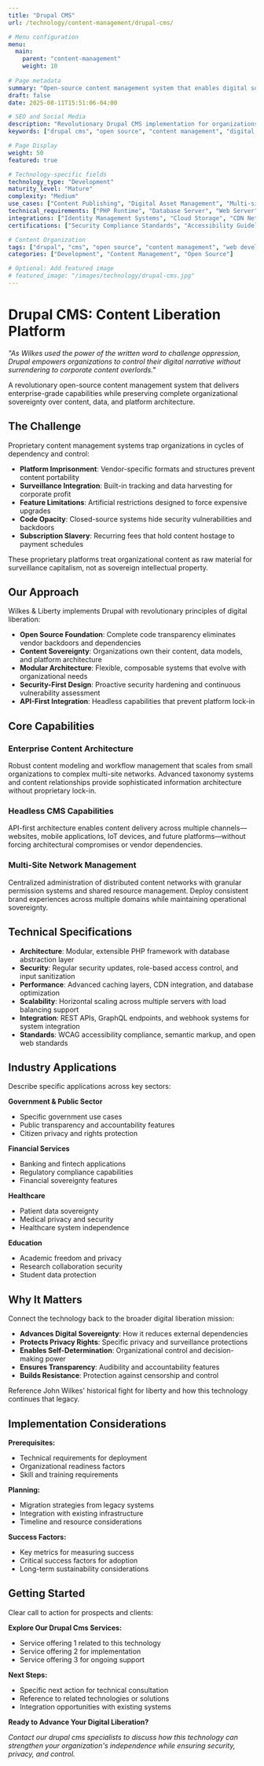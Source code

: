 ```yaml
---
title: "Drupal CMS"
url: /technology/content-management/drupal-cms/

# Menu configuration
menu:
  main:
    parent: "content-management"
    weight: 10
    
# Page metadata
summary: "Open-source content management system that enables digital sovereignty with complete control over content, data, and platform architecture."
draft: false
date: 2025-08-11T15:51:06-04:00

# SEO and Social Media
description: "Revolutionary Drupal CMS implementation for organizations seeking content sovereignty, platform independence, and freedom from proprietary content management restrictions."
keywords: ["drupal cms", "open source", "content management", "digital sovereignty", "platform independence", "content liberation"]

# Page Display
weight: 50
featured: true

# Technology-specific fields
technology_type: "Development"
maturity_level: "Mature"
complexity: "Medium"
use_cases: ["Content Publishing", "Digital Asset Management", "Multi-site Networks", "API-First Architecture", "Headless CMS"]
technical_requirements: ["PHP Runtime", "Database Server", "Web Server", "SSL Certificate"]
integrations: ["Identity Management Systems", "Cloud Storage", "CDN Networks", "Analytics Platforms"]
certifications: ["Security Compliance Standards", "Accessibility Guidelines", "Open Source License"]

# Content Organization
tags: ["drupal", "cms", "open source", "content management", "web development"]
categories: ["Development", "Content Management", "Open Source"]

# Optional: Add featured image
# featured_image: "/images/technology/drupal-cms.jpg"
---
```


# Drupal CMS: Content Liberation Platform

*"As Wilkes used the power of the written word to challenge oppression, Drupal empowers organizations to control their digital narrative without surrendering to corporate content overlords."*

A revolutionary open-source content management system that delivers enterprise-grade capabilities while preserving complete organizational sovereignty over content, data, and platform architecture.

## The Challenge

Proprietary content management systems trap organizations in cycles of dependency and control:

- **Platform Imprisonment**: Vendor-specific formats and structures prevent content portability
- **Surveillance Integration**: Built-in tracking and data harvesting for corporate profit
- **Feature Limitations**: Artificial restrictions designed to force expensive upgrades
- **Code Opacity**: Closed-source systems hide security vulnerabilities and backdoors
- **Subscription Slavery**: Recurring fees that hold content hostage to payment schedules

These proprietary platforms treat organizational content as raw material for surveillance capitalism, not as sovereign intellectual property.

## Our Approach

Wilkes & Liberty implements Drupal with revolutionary principles of digital liberation:

- **Open Source Foundation**: Complete code transparency eliminates vendor backdoors and dependencies
- **Content Sovereignty**: Organizations own their content, data models, and platform architecture
- **Modular Architecture**: Flexible, composable systems that evolve with organizational needs
- **Security-First Design**: Proactive security hardening and continuous vulnerability assessment
- **API-First Integration**: Headless capabilities that prevent platform lock-in

## Core Capabilities

### Enterprise Content Architecture
Robust content modeling and workflow management that scales from small organizations to complex multi-site networks. Advanced taxonomy systems and content relationships provide sophisticated information architecture without proprietary lock-in.

### Headless CMS Capabilities
API-first architecture enables content delivery across multiple channels—websites, mobile applications, IoT devices, and future platforms—without forcing architectural compromises or vendor dependencies.

### Multi-Site Network Management
Centralized administration of distributed content networks with granular permission systems and shared resource management. Deploy consistent brand experiences across multiple domains while maintaining operational sovereignty.

## Technical Specifications

- **Architecture**: Modular, extensible PHP framework with database abstraction layer
- **Security**: Regular security updates, role-based access control, and input sanitization
- **Performance**: Advanced caching layers, CDN integration, and database optimization
- **Scalability**: Horizontal scaling across multiple servers with load balancing support
- **Integration**: REST APIs, GraphQL endpoints, and webhook systems for system integration
- **Standards**: WCAG accessibility compliance, semantic markup, and open web standards

## Industry Applications

Describe specific applications across key sectors:

**Government & Public Sector**
- Specific government use cases
- Public transparency and accountability features
- Citizen privacy and rights protection

**Financial Services**
- Banking and fintech applications  
- Regulatory compliance capabilities
- Financial sovereignty features

**Healthcare**
- Patient data sovereignty
- Medical privacy and security
- Healthcare system independence

**Education**
- Academic freedom and privacy
- Research collaboration security
- Student data protection

## Why It Matters

Connect the technology back to the broader digital liberation mission:

- **Advances Digital Sovereignty**: How it reduces external dependencies
- **Protects Privacy Rights**: Specific privacy and surveillance protections
- **Enables Self-Determination**: Organizational control and decision-making power
- **Ensures Transparency**: Audibility and accountability features
- **Builds Resistance**: Protection against censorship and control

Reference John Wilkes' historical fight for liberty and how this technology continues that legacy.

## Implementation Considerations

**Prerequisites:**
- Technical requirements for deployment
- Organizational readiness factors
- Skill and training requirements

**Planning:**
- Migration strategies from legacy systems
- Integration with existing infrastructure  
- Timeline and resource considerations

**Success Factors:**
- Key metrics for measuring success
- Critical success factors for adoption
- Long-term sustainability considerations

## Getting Started

Clear call to action for prospects and clients:

**Explore Our Drupal Cms Services:**
- Service offering 1 related to this technology
- Service offering 2 for implementation
- Service offering 3 for ongoing support

**Next Steps:**
- Specific next action for technical consultation
- Reference to related technologies or solutions
- Integration opportunities with existing systems

**Ready to Advance Your Digital Liberation?**

*Contact our drupal cms specialists to discuss how this technology can strengthen your organization's independence while ensuring security, privacy, and control.*
